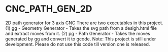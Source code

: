 # CNC_PATH_GEN_2D
2D path generator for 3 axis CNC
There are two executables in this project. 
(1) gg - Geometry Generator - Takes the svg path from a desigh.html file and extract moves from it.
(2) pg - Path Generator - Takes the moves generated by gg and convert it to gcode.
Note: This project is still under development. Please do not use this code till version one is released. 
